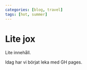 ```yaml
---
categories: [blog, travel]
tags: [hot, summer]
---
```

# Lite jox

Lite innehåll.
<!--more-->

Idag har vi börjat leka med GH pages.
